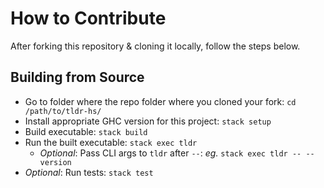 # How to Contribute
After forking this repository & cloning it locally, follow the steps below.

## Building from Source
- Go to folder where the repo folder where you cloned your fork: `cd /path/to/tldr-hs/`
- Install appropriate GHC version for this project: `stack setup`
- Build executable: `stack build`
- Run the built executable: `stack exec tldr` 
    - *Optional*: Pass CLI args to `tldr` after `--`: *eg.* `stack exec tldr -- --version`
- *Optional*: Run tests: `stack test`